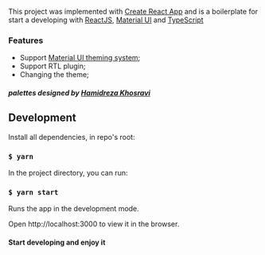 This project was implemented with [Create React App](https://github.com/facebook/create-react-app) and is a boilerplate for start a developing with [ReactJS](https://reactjs.org/), [Material UI](https://mui.com/) and [TypeScript](https://www.typescriptlang.org/)



### Features

-  Support [Material UI theming system](https://mui.com/customization/theming/);
- Support RTL plugin;
- Changing the theme;



##### palettes designed by [Hamidreza Khosravi](https://github.com/hrkhosravi)

## Development

Install all dependencies, in repo's root:

### `$ yarn`

In the project directory, you can run:

### `$ yarn start`

Runs the app in the development mode.

Open http://localhost:3000 to view it in the browser.

#### Start developing and enjoy it
